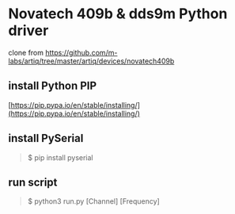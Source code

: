 # Novatech 409b & dds9m Python driver
clone from https://github.com/m-labs/artiq/tree/master/artiq/devices/novatech409b

## install Python PIP
[https://pip.pypa.io/en/stable/installing/](https://pip.pypa.io/en/stable/installing/)

## install PySerial
> $ pip install pyserial

## run script
> $ python3 run.py [Channel] [Frequency]
